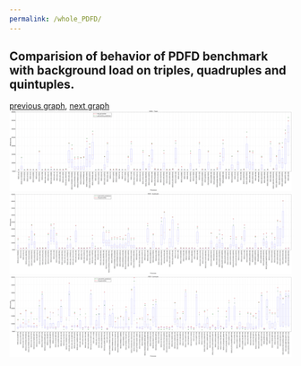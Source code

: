 ```yaml
---
permalink: /whole_PDFD/
---
```



## Comparision of behavior of PDFD benchmark with background load on triples, quadruples and quintuples.

[previous graph](../whole_O/), [next graph](../whole_RB/)
![graph figure](./images/triple/PDFD_box.png)![graph figure](./images/quadruple/PDFD_box.png)![graph figure](./images/quintuple/PDFD_box.png)